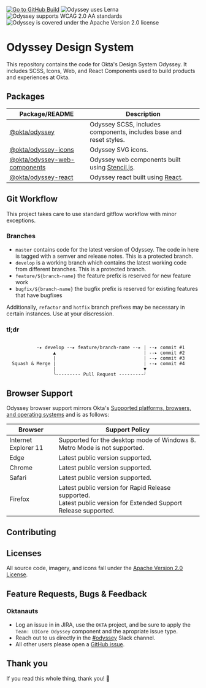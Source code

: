 [![Go to GitHub Build](https://img.shields.io/github/workflow/status/okta/odyssey/preview)](https://img.shields.io/github/workflow/status/okta/odyssey/preview)
![Odyssey uses Lerna](https://img.shields.io/github/lerna-json/v/okta/odyssey)
![Odyssey supports WCAG 2.0 AA standards](https://img.shields.io/badge/wcag-2.0%20AA-informational)
![Odyssey is covered under the Apache Version 2.0 license](https://img.shields.io/badge/license-Apache%202.0-informational)

# Odyssey Design System

This repository contains the code for Okta's Design System Odyssey. It includes SCSS, Icons, Web, and React Components used to build products and experiences at Okta.

## Packages

| Package/README                                                                                                        | Description                                                              |
| --------------------------------------------------------------------------------------------------------------------- | ------------------------------------------------------------------------ |
| [@okta/odyssey](https://github.com/okta/odyssey/tree/master/packages/odyssey/README.md)                               | Odyssey SCSS, includes components, includes base and reset styles.       |
| [@okta/odyssey-icons](https://github.com/okta/odyssey/tree/master/packages/odyssey-icons/README.md)                   | Odyssey SVG icons.                                                       |
| [@okta/odyssey-web-components](https://github.com/okta/odyssey/tree/master/packages/odyssey-web-components/README.md) | Odyssey web components built using [Stencil.js](https://stenciljs.com/). |
| [@okta/odyssey-react](https://github.com/okta/odyssey/tree/master/packages/odyssey-react/README.md)                   | Odyssey react built using [React](https://reactjs.org/).                 |

## Git Workflow
This project takes care to use standard gitflow workflow with minor exceptions.

### Branches
- `master` contains code for the latest version of Odyssey. The code in here is tagged with a semver and release notes. This is a protected branch.
- `develop` is a working branch which contains the latest working code from different branches. This is a protected branch.
- `feature/${branch-name}` the feature prefix is reserved for new feature work
- `bugfix/${branch-name}` the bugfix prefix is reserved for existing features that have bugfixes

Additionally, `refactor` and `hotfix` branch prefixes may be necessary in certain instances. Use at your discression.

### tl;dr
```

           -▸ develop --▸ feature/branch-name --▸ | --▸ commit #1
                 ▲                                | --▸ commit #2
                 |                                | --▸ commit #3
  Squash & Merge |                                | --▸ commit #4
                 |                                ▼
                 ╰--------- Pull Request ---------╯

```

## Browser Support
Odyssey browser support mirrors Okta's [Supported platforms, browsers, and operating systems](https://help.okta.com/en/prod/Content/Topics/Miscellaneous/Platforms_Browser_OS_Support.htm) and is as follows:

| Browser              | Support Policy                                                                                                          |
| -------------------- | ----------------------------------------------------------------------------------------------------------------------- |
| Internet Explorer 11 | Supported for the desktop mode of Windows 8. Metro Mode is not supported.                                               |
| Edge                 | Latest public version supported.                                                                                        |
| Chrome               | Latest public version supported.                                                                                        |
| Safari               | Latest public version supported.                                                                                        |
| Firefox              | Latest public version for Rapid Release supported. <br /> Latest public version for Extended Support Release supported. |

## Contributing

## Licenses

All source code, imagery, and icons fall under the [Apache Version 2.0 License](https://github.com/okta/odyssey/blob/master/LICENSE).

## Feature Requests, Bugs & Feedback

### Oktanauts
- Log an issue in in JIRA, use the `OKTA` project, and be sure to apply the `Team: UICore Odyssey` component and the apropriate issue type.
- Reach out to us directly in the [#odyssey](https://okta.slack.com/archives/C7T2H3KNJ) Slack channel.
- All other users please open a [GitHub issue](https://github.com/okta/odyssey/issues/new/choose).

## Thank you

If you read this whole thing, thank you! 🌟
